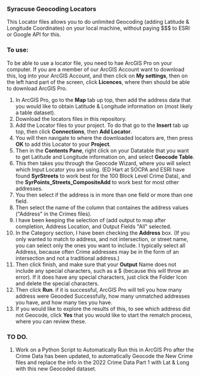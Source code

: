 ### Syracuse Geocoding Locators

This Locator files allows you to do unlimited Geocoding (adding Latitude & Longitude Coordinates) on your local machine, without paying $$$ to ESRI or Google API for this.

### To use:

To be able to use a locator file, you need to hae ArcGIS Pro on your computer.  If you are a member of our ArcGIS Account want to download this, log into your ArcGIS Account, and then click on **My settings**, then on the left hand part of the screen, click **Licences**, where then should be able to download ArcGIS Pro.

1.  In ArcGIS Pro, go to the **Map** tab up top, then add the address data that you would like to obtain Latitude & Longitude information on (most likely a table dataset).
2.  Download the locators files in this repository.
3.  Add the Locator files to your project.  To do that go to the **Insert** tab up top, then click **Connections**, then **Add Locator**.
4.  You will then navigate to where the downloaded locators are, then press **OK** to add this Locator to your **Project**.
5.  Then in the **Contents Pane**, right click on your Datatable that you want to get Latitude and Longitude information on, and select **Geocode Table**.
6.  This then takes you through the Geocode Wizard, where you will select which Input Locator you are using.  (ED Hart at SOCPA and ESRI have found **SyrStreets** to work best for the 100 Block Level Crime Data), and the **SyrPoints_Streets_CompositeAdd** to work best for most other addresses.
7.  You then select if the address is in more than one field or more than one field.
8.  Then select the name of the column that containes the address values ("Address" in the Crimes files).  
9.  I have been keeping the selection of (add output to map after completion, Address Location, and Output Fields "All" selected.
10. In the Category section, I have been checking the **Address** box.  (If you only wanted to match to address, and not intersection, or street name, you can select only the ones you want to include.  I typically select all Address, because often Crime addresses may be in the form of an intersection and not a traditional address.)
11. Then click finish, and make sure that your **Output** Name does not include any special characters, such as a $ (because this will throw an error).  If it does have any special characters, just click the Folder Icon and delete the special characters.
12. Then click **Run**.  if it is successful, ArcGIS Pro will tell you how many address were Geooded Successfully, how many unmatched addresses you have, and how many ties you have.  
13. If you would like to explore the results of this, to see which address did not Geocode, click **Yes** that you would like to start the rematch process, where you can review these.

### TO DO.

1. Work on a Python Script to Automatically Run this in ArcGIS Pro after the Crime Data has been updated, to automatically Geocode the New Crime files and replace the info in the 2022 Crime Data Part 1 with Lat & Long with this new Geocoded dataset.
